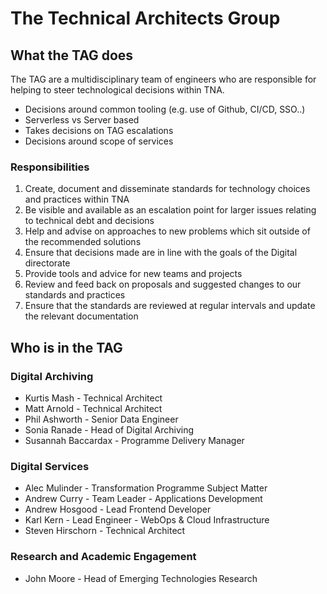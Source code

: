 # The Technical Architects Group

## What the TAG does

The TAG are a multidisciplinary team of engineers who are responsible for helping to steer technological decisions within TNA.

- Decisions around common tooling (e.g. use of Github, CI/CD, SSO..)
- Serverless vs Server based
- Takes decisions on TAG escalations
- Decisions around scope of services

### Responsibilities

1. Create, document and disseminate standards for technology choices and practices within TNA
1. Be visible and available as an escalation point for larger issues relating to technical debt and decisions
1. Help and advise on approaches to new problems which sit outside of the recommended solutions
1. Ensure that decisions made are in line with the goals of the Digital directorate
1. Provide tools and advice for new teams and projects
1. Review and feed back on proposals and suggested changes to our standards and practices
1. Ensure that the standards are reviewed at regular intervals and update the relevant documentation

## Who is in the TAG

### Digital Archiving

- Kurtis Mash - Technical Architect
- Matt Arnold - Technical Architect
- Phil Ashworth - Senior Data Engineer
- Sonia Ranade - Head of Digital Archiving
- Susannah Baccardax - Programme Delivery Manager

### Digital Services

- Alec Mulinder - Transformation Programme Subject Matter
- Andrew Curry - Team Leader - Applications Development
- Andrew Hosgood - Lead Frontend Developer
- Karl Kern - Lead Engineer - WebOps & Cloud Infrastructure
- Steven Hirschorn - Technical Architect

### Research and Academic Engagement

- John Moore - Head of Emerging Technologies Research
